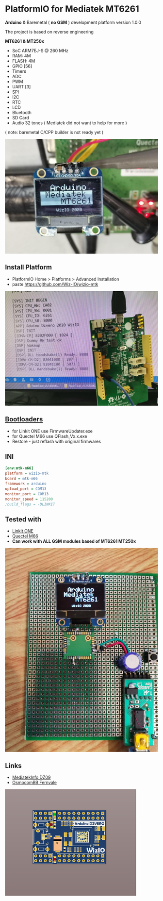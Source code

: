 # PlatformIO for Mediatek MT6261
**Arduino** & Baremetal ( **no GSM** ) development platform version 1.0.0

The project is based on reverse engineering

**MT6261 & MT250x**
* SoC ARM7EJ-S @ 260 MHz
* RAM: 4M
* FLASH: 4M
* GPIO [56]
* Timers
* ADC
* PWM
* UART [3]
* SPI
* I2C
* RTC
* LCD
* Bluetooth
* SD Card
* Audio 32 tones ( Mediatek did not want to help for more )

( note: baremetal C/CPP builder is not ready yet )

![mt6261](https://raw.githubusercontent.com/Wiz-IO/LIB/master/images/mt6261.jpg) 

## Install Platform
* PlatformIO Home > Platforms > Advanced Installation
* paste https://github.com/Wiz-IO/wizio-mtk

![linkit](https://raw.githubusercontent.com/Wiz-IO/LIB/master/images/linkit.jpg) 

## [Bootloaders](https://github.com/Wiz-IO/framework-wizio-mtk/tree/master/bootloaders)
* for Linkit ONE use FirmwareUpdater.exe
* for Quectel M66 use QFlash_Vx.x.exe
* Restore - just reflash with original firmwares

## INI
```ini
[env:mtk-m66]
platform = wizio-mtk
board = mtk-m66
framework = arduino
upload_port = COM13
monitor_port = COM13
monitor_speed = 115200
;build_flags = -DLINKIT
```

## Tested with
* [LinkIt ONE](https://www.seeedstudio.com/LinkIt-ONE-p-2017.html)
* [Quectel M66](https://www.quectel.com/product/m66.htm)
* **Can work with ALL GSM modules based of MT6261 MT250x**

![m66](https://raw.githubusercontent.com/Wiz-IO/LIB/master/images/m66.jpg) 

## Links
* [MediatekInfo DZ09](https://github.com/MediatekInfo/DZ09)
* [OsmocomBB Fernvale](https://osmocom.org/projects/baseband/wiki/Fernvale)

![dzvero](https://raw.githubusercontent.com/Wiz-IO/LIB/master/images/dzvero.jpg) 
